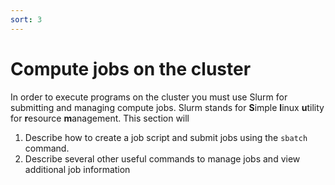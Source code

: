 ```yaml
---
sort: 3
---
```


# Compute jobs on the cluster

In order to execute programs on the cluster you must use Slurm for submitting and managing compute jobs.  Slurm  stands for **S**imple **l**inux **u**tility for **r**esource **m**anagement.  This section will

1. Describe how to create a job script and submit jobs using the `sbatch` command.
2. Describe several other useful commands to manage jobs and view additional job information
